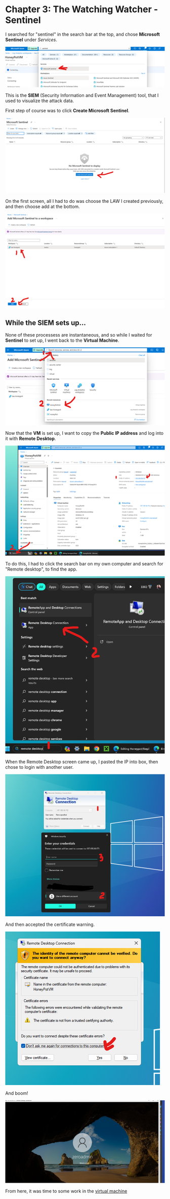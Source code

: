 # Chapter 3: The Watching Watcher - Sentinel

I searched for "sentinel" in the search bar at the top, and chose **Microsoft Sentinel** under *Services*.

![screenshot of searching for sentinel](https://github.com/ZeroTrustAccess/Honeypot/blob/main/step3_sen1.png)

This is the **SIEM** (Security Information and Event Management) tool, that I used to visualize the attack data.

First step of course was to click **Create Microsoft Sentinel**.

![screenshot of sentenal screen](https://github.com/ZeroTrustAccess/Honeypot/blob/main/step3_sen2.png)

On the first screen, all I had to do was choose the LAW I created previously, and then choose add at the bottom.

![screenshot of sentenal link to law](https://github.com/ZeroTrustAccess/Honeypot/blob/main/step3_sen3.png)

## While the SIEM sets up...

None of these processess are instantaneous, and so while I waited for **Sentinel** to set up, I went back to the **Virtual Machine**.

![screenshot of going back to vm](https://github.com/ZeroTrustAccess/Honeypot/blob/main/step3_sen4.png)

Now that the **VM** is set up, I want to copy the **Public IP address** and log into it with **Remote Desktop**.

![screenshot of copying IP in VM](https://github.com/ZeroTrustAccess/Honeypot/blob/main/step3_sen5.png)

To do this, I had to click the search bar on my own computer and search for "Remote desktop", to find the app.

![screenshot of going to remote desktop](https://github.com/ZeroTrustAccess/Honeypot/blob/main/step3_sen6.png)

When the Remote Desktop screen came up, I pasted the IP into box, then chose to login with another user.

![screenshot of going to remote desktop](https://github.com/ZeroTrustAccess/Honeypot/blob/main/step3_sen7.png)

And then accepted the certificate warning.

![screenshot of certificate warning](https://github.com/ZeroTrustAccess/Honeypot/blob/main/step3_sen8.png)

And boom!

![screenshot of vm](https://github.com/ZeroTrustAccess/Honeypot/blob/main/step3_sen9.png)

From here, it was time to some work in the [virtual machine](https://github.com/ZeroTrustAccess/Honeypot/blob/main/Step4_Run.md)


